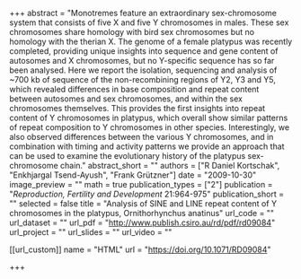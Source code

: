 +++
abstract = "Monotremes feature an extraordinary sex-chromosome system that consists of five X and five Y chromosomes in males. These sex chromosomes share homology with bird sex chromosomes but no homology with the therian X. The genome of a female platypus was recently completed, providing unique insights into sequence and gene content of autosomes and X chromosomes, but no Y-specific sequence has so far been analysed. Here we report the isolation, sequencing and analysis of ~700 kb of sequence of the non-recombining regions of Y2, Y3 and Y5, which revealed differences in base composition and repeat content between autosomes and sex chromosomes, and within the sex chromosomes themselves. This provides the first insights into repeat content of Y chromosomes in platypus, which overall show similar patterns of repeat composition to Y chromosomes in other species. Interestingly, we also observed differences between the various Y chromosomes, and in combination with timing and activity patterns we provide an approach that can be used to examine the evolutionary history of the platypus sex-chromosome chain."
abstract_short = ""
authors = ["R Daniel Kortschak", "Enkhjargal Tsend-Ayush", "Frank Grützner"]
date = "2009-10-30"
image_preview = ""
math = true
publication_types = ["2"]
publication = "*Reproduction, Fertility and Development* 21:964-975"
publication_short = ""
selected = false
title = "Analysis of SINE and LINE repeat content of Y chromosomes in the platypus, Ornithorhynchus anatinus"
url_code = ""
url_dataset = ""
url_pdf = "http://www.publish.csiro.au/rd/pdf/rd09084"
url_project = ""
url_slides = ""
url_video = ""

[[url_custom]]
name = "HTML"
url = "https://doi.org/10.1071/RD09084"

+++


